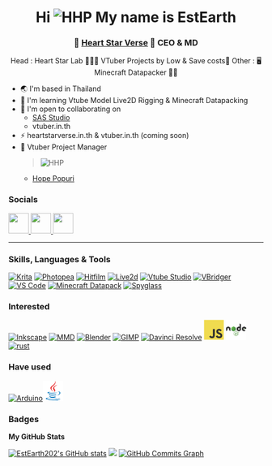 <h1 align="center"> Hi <img src="https://user-images.githubusercontent.com/18350557/176309783-0785949b-9127-417c-8b55-ab5a4333674e.gif" width="32" height="32" alt="HHP"/> My name is EstEarth </h1>
<h3 align="center"> 
  
🌟 [Heart Star Verse](https://discord.gg/Gp3fwXVukb) 🌠 CEO & MD 
  
</h3>
<p align="center"> Head : Heart Star Lab 🔬🧪🥼 VTuber Projects by Low & Save costs💞 Other : 🖥 Minecraft Datapacker 👨‍💻 </p>

* 🌏  I'm based in Thailand
* 🧠  I'm learning Vtube Model Live2D Rigging & Minecraft Datapacking
* 🤝  I'm open to collaborating on
  - [SAS Studio](https://www.youtube.com/@sasstudio?sub_confirmation=1)
  - vtuber.in.th
* ⚡  heartstarverse.in.th & vtuber.in.th (coming soon)
* 💞  Vtuber Project Manager
  > <img src="https://media.discordapp.net/attachments/851137291623858186/860775345820794911/Heart_Hope_Logo.gif?ex=667bbb02&is=667a6982&hm=217bf296ef237ba9e01dcd97035a05f95d2ebfbe2cbbf6c0507f780978bbc494" width="256" height="256" alt="HHP" />
  - [Hope Popuri](https://www.youtube.com/@Porichan?sub_confirmation=1)

### Socials

<p align="left"> <a href="https://discord.com/users/estearth" target="_blank" rel="noreferrer"> <picture> <source media="(prefers-color-scheme: dark)" srcset="https://raw.githubusercontent.com/danielcranney/readme-generator/main/public/icons/socials/discord-dark.svg" /> <source media="(prefers-color-scheme: light)" srcset="https://raw.githubusercontent.com/danielcranney/readme-generator/main/public/icons/socials/discord.svg" /> <img src="https://raw.githubusercontent.com/danielcranney/readme-generator/main/public/icons/socials/discord.svg" width="40" height="40" /> </picture> </a> <a href="https://www.github.com/EstEarth202" target="_blank" rel="noreferrer"> <picture> <source media="(prefers-color-scheme: dark)" srcset="https://raw.githubusercontent.com/danielcranney/readme-generator/main/public/icons/socials/github-dark.svg" /> <source media="(prefers-color-scheme: light)" srcset="https://raw.githubusercontent.com/danielcranney/readme-generator/main/public/icons/socials/github.svg" /> <img src="https://raw.githubusercontent.com/danielcranney/readme-generator/main/public/icons/socials/github.svg" width="40" height="40" /> </picture> </a> <a href="https://www.youtube.com/@EstEarth202?sub_confirmation=1" target="_blank" rel="noreferrer"> <picture> <source media="(prefers-color-scheme: dark)" srcset="https://raw.githubusercontent.com/danielcranney/readme-generator/main/public/icons/socials/youtube-dark.svg" /> <source media="(prefers-color-scheme: light)" srcset="https://raw.githubusercontent.com/danielcranney/readme-generator/main/public/icons/socials/youtube.svg" /> <img src="https://raw.githubusercontent.com/danielcranney/readme-generator/main/public/icons/socials/youtube.svg" width="40" height="40" /> </picture> </a></p>

---

### Skills, Languages & Tools
<p align="left"> 
<a href="https://krita.org/" target="_blank" rel="noreferrer"><img src="https://upload.wikimedia.org/wikipedia/commons/7/73/Calligrakrita-base.svg" width="40" height="40" alt="Krita" /></a>
<a href="https://www.photopea.com/" target="_blank" rel="noreferrer"><img src="https://github.com/photopea/photopea/blob/master/logo.svg" width="40" height="40" alt="Photopea" /></a>
<a href="https://fxhome.com/" target="_blank" rel="noreferrer"><img src="https://fxhome.com/wp-content/uploads/2022/03/hitFilm.svg" width="40" height="40" alt="Hitfilm" /></a>
<a href="https://www.live2d.com/en/" target="_blank" rel="noreferrer"><img src="https://cubism.live2d.com/editor-alpha/doc/manual/alpha1/zh/images/image26.png" width="40" height="40" alt="Live2d" /></a>
<a href="https://denchisoft.com/" target="_blank" rel="noreferrer"><img src="https://denchisoft.com/wp-content/uploads/2021/02/vts_logo_transparent.png" width="40" height="40" alt="Vtube Studio" /></a>
<a href="https://store.steampowered.com/app/1898830/VBridger/" target="_blank" rel="noreferrer"><img src="https://cdn.discordapp.com/icons/957354996863762432/6061bd72f448afa05702bf0370af92bf.webp" width="40" height="40" alt="VBridger" /></a>
<a href="https://code.visualstudio.com/insiders/" target="_blank" rel="noreferrer"><img src="https://images-eds-ssl.xboxlive.com/image?url=4rt9.lXDC4H_93laV1_eHHFT949fUipzkiFOBH3fAiZZUCdYojwUyX2aTonS1aIwMrx6NUIsHfUHSLzjGJFxxnuwhvZJBcOoTALhdIGiPXS1OOSTyB4LiKHoZz1ST0iymmPJkVNjR4mRtoAuG4bAsV6HZnLBwea.w9eczsTfIwA-&format=source" width="40" height="40" alt="VS Code" /></a>
<a href="https://marketplace.visualstudio.com/items?itemName=SPGoding.datapack-language-server" target="_blank" rel="noreferrer"><img src="https://superant.gallerycdn.vsassets.io/extensions/superant/mc-dp-icons/3.1.1/1718282630071/Microsoft.VisualStudio.Services.Icons.Default" width="40" height="40" alt="Minecraft Datapack" /></a> <a href="https://marketplace.visualstudio.com/items?itemName=SPGoding.datapack-language-server" target="_blank" rel="noreferrer"><img src="https://spgoding.gallerycdn.vsassets.io/extensions/spgoding/datapack-language-server/3.4.19/1703597943605/Microsoft.VisualStudio.Services.Icons.Default" width="40" height="40" alt="Spyglass" /></a>
</p>

### Interested
<p align="left"> 
<a href="https://inkscape.org/" target="_blank" rel="noreferrer"><img src="https://media.inkscape.org/static/images/inkscape-logo.svg" width="40" height="40" alt="Inkscape" /></a> 
<a href="https://mmd.gg/" target="_blank" rel="noreferrer"><img src="https://mmd.gg/wp-content/uploads/2021/02/MMD-TLN.png" width="40" height="40" alt="MMD" /></a> 
<a href="https://www.blender.org/" target="_blank" rel="noreferrer"><img src="https://raw.githubusercontent.com/danielcranney/readme-generator/main/public/icons/skills/blender-colored.svg" width="40" height="40" alt="Blender" /></a> 
<a href="https://www.gimp.org/" target="_blank" rel="noreferrer"><img src="https://www.gimp.org/images/frontpage/wilber-big.png" width="40" height="40" alt="GIMP" /></a>
<a href="https://www.blackmagicdesign.com/products/davinciresolve" target="_blank" rel="noreferrer"><img src="https://upload.wikimedia.org/wikipedia/commons/4/4d/DaVinci_Resolve_Studio.png" width="40" height="40" alt="Davinci Resolve" /></a>
<a href="https://developer.mozilla.org/en-US/docs/Web/JavaScript" target="_blank" rel="noreferrer"><img src="https://raw.githubusercontent.com/devicons/devicon/master/icons/javascript/javascript-original.svg" alt="javascript" width="40" height="40"/></a>  
<a href="https://nodejs.org" target="_blank" rel="noreferrer"><img src="https://raw.githubusercontent.com/devicons/devicon/master/icons/nodejs/nodejs-original-wordmark.svg" alt="nodejs" width="40" height="40"/></a>
<a href="https://www.rust-lang.org" target="_blank" rel="noreferrer"><img src="https://raw.githubusercontent.com/danielcranney/readme-generator/main/public/icons/skills/rust-colored.svg" alt="rust" width="40" height="40"/></a>
</p>

### Have used

<a href="https://store.arduino.cc/?gclid=Cj0KCQjw2eilBhCCARIsAG0Pf8uueBifykWcsSS4LPESeGQfxGVKJYnzV7bz471XfknQJy_1VINVWM8aAkLtEALw_wcB" target="_blank" rel="noreferrer"><img src="https://raw.githubusercontent.com/danielcranney/readme-generator/main/public/icons/skills/arduino-colored.svg" width="40" height="40" alt="Arduino" /></a><a href="https://www.java.com" target="_blank" rel="noreferrer"><img src="https://raw.githubusercontent.com/devicons/devicon/master/icons/java/java-original.svg" alt="java" width="40" height="40"/> </a>


### Badges
<b>My GitHub Stats</b>

<a href="http://www.github.com/EstEarth202"><img src="https://github-readme-stats.vercel.app/api?username=EstEarth202&show_icons=true&hide=&count_private=true&title_color=0891b2&text_color=ffffff&icon_color=0891b2&bg_color=1c1917&hide_border=true&show_icons=true" alt="EstEarth202's GitHub stats" /></a>
<a href="http://www.github.com/EstEarth202"><img src="https://github-readme-streak-stats.herokuapp.com/?user=EstEarth202&stroke=ffffff&background=1c1917&ring=0891b2&fire=0891b2&currStreakNum=ffffff&currStreakLabel=0891b2&sideNums=ffffff&sideLabels=ffffff&dates=ffffff&hide_border=true" /></a>
<a href="http://www.github.com/EstEarth202"><img src="https://github-readme-activity-graph.vercel.app/graph?username=EstEarth202&bg_color=1c1917&color=ffffff&line=0891b2&point=ffffff&area_color=1c1917&area=true&hide_border=true&custom_title=GitHub%20Commits%20Graph" alt="GitHub Commits Graph" /></a>
